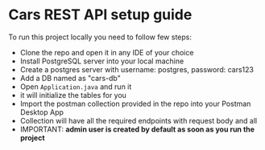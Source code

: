 # Cars REST API setup guide

To run this project locally you need to follow few steps:

* Clone the repo and open it in any IDE of your choice
* Install PostgreSQL server into your local machine
* Create a postgres server with username: postgres, password: cars123
* Add a DB named as "cars-db"
* Open ```Application.java``` and run it
* it will initialize the tables for you
* Import the postman collection provided in the repo into your Postman Desktop App
* Collection will have all the required endpoints with request body and all
* IMPORTANT: **admin user is created by default as soon as you run the project**